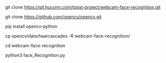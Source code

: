 git clone https://git.huconn.com/topst-project/webcam-face-recognition.git

git clone https://github.com/opencv/opencv.git

pip install opencv-python

cp opencv/data/haarcascades -R webcam-face-recognition/

cd webcam-face-recognition

python3 face_Recognition.py
